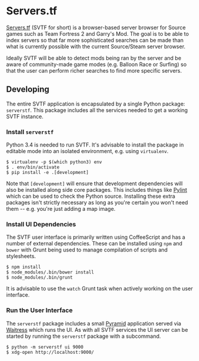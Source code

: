 # Servers.tf #####

[Servers.tf](http://servers.tf/) (SVTF for short) is a browser-based server
browser for Source games such as Team Fortress 2 and Garry's Mod. The goal is
to be able to index servers so that far more sophisticated searches can be
made than what is currently possible with the current Source/Steam server
browser.

Ideally SVTF will be able to detect mods being ran by the server and be aware
of community-made game modes (e.g. Balloon Race or Surfing) so that the user
can perform richer searches to find more specific servers.


## Developing ####

The entire SVTF application is encapsulated by a single Python package:
`serverstf`. This package includes all the services needed to get a working
SVTF instance.


### Install `serverstf` ###

Python 3.4 is needed to run SVTF. It's advisable to install the package in
editable mode into an isolated environment, e.g. using `virtualenv`.

```shell
$ virtualenv -p $(which python3) env
$ . env/bin/activate
$ pip install -e .[development]
```

Note that `[development]` will ensure that development dependencies will
also be installed along side core packages. This includes things like
[Pylint](http://www.pylint.org/) which can be used to check the Python source.
Installing these extra packages isn't strictly necessary as long as you're
certain you won't need them -- e.g. you're just adding a map image.


### Install UI Dependencies ###

The SVTF user interface is primarily written using CoffeeScript and has
a number of external dependencies. These can be installed using `npm` and
`bower` with Grunt being used to manage compilation of scripts and
stylesheets.

```shell
$ npm install
$ node_modules/.bin/bower install
$ node_modules/.bin/grunt
```

It is advisable to use the `watch` Grunt task when actively working on
the user interface.


### Run the User Interface ###

The `serverstf` package includes a small [Pyramid](
https://github.com/Pylons/pyramid) application served via [Waitress](
https://github.com/Pylons/waitress) which runs the UI. As with all SVTF
services the UI server can be started by running the `serverstf` package
with a subcommand.

```
$ python -m serverstf ui 9000
$ xdg-open http://localhost:9000/
```
